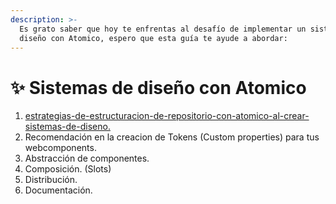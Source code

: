 ```yaml
---
description: >-
  Es grato saber que hoy te enfrentas al desafío de implementar un sistema de
  diseño con Atomico, espero que esta guía te ayude a abordar:
---
```


# ✨ Sistemas de diseño con Atomico

1. [estrategias-de-estructuracion-de-repositorio-con-atomico-al-crear-sistemas-de-diseno.](estrategias-de-estructuracion-de-repositorio-con-atomico-al-crear-sistemas-de-diseno./ "mention")
2. Recomendación en la creacion de Tokens (Custom properties) para tus webcomponents.
3. Abstracción de componentes.
4. Composición. (Slots)
5. Distribución.
6. Documentación.

###
